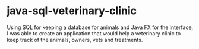 # java-sql-veterinary-clinic
Using SQL for keeping a database for animals and Java FX for the interface, I was able to create an application that would help a veterinary clinic to keep track of the animals, owners, vets and treatments.
